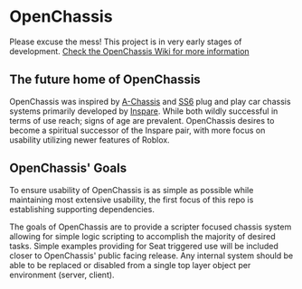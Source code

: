 # OpenChassis
Please excuse the mess! This project is in very early stages of development. 
[Check the OpenChassis Wiki for more information](https://github.com/OpenChassis/OpenChassis/wiki)

## The future home of OpenChassis

OpenChassis was inspired by [A-Chassis](https://www.roblox.com/library/1218274008/A-Chassis-6-72-T-by-Novena) and [SS6](https://www.roblox.com/library/759112322/SS6-Build-L025-SUSPENSION) plug and play car chassis systems primarily developed by [Inspare](https://www.roblox.com/groups/group.aspx?gid=730547). While both wildly successful in terms of use reach; signs of age are prevalent. OpenChassis desires to become a spiritual successor of the Inspare pair, with more focus on usability utilizing newer features of Roblox. 

## OpenChassis' Goals

To ensure usability of OpenChassis is as simple as possible while maintaining most extensive usability, the first focus of this repo is establishing supporting dependencies.

The goals of OpenChassis are to provide a scripter focused chassis system allowing for simple logic scripting to accomplish the majority of desired tasks. Simple examples providing for Seat triggered use will be included closer to OpenChassis' public facing release. Any internal system should be able to be replaced or disabled from a single top layer object per environment (server, client).
